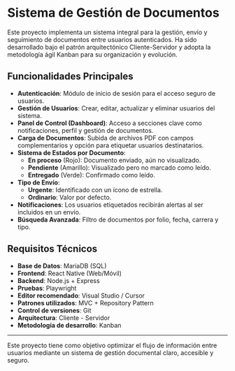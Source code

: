 # Sistema de Gestión de Documentos

Este proyecto implementa un sistema integral para la gestión, envío y seguimiento de documentos entre usuarios autenticados. Ha sido desarrollado bajo el patrón arquitectónico Cliente-Servidor y adopta la metodología ágil Kanban para su organización y evolución.

## Funcionalidades Principales

- **Autenticación**: Módulo de inicio de sesión para el acceso seguro de usuarios.
- **Gestión de Usuarios**: Crear, editar, actualizar y eliminar usuarios del sistema.
- **Panel de Control (Dashboard)**: Acceso a secciones clave como notificaciones, perfil y gestión de documentos.
- **Carga de Documentos**: Subida de archivos PDF con campos complementarios y opción para etiquetar usuarios destinatarios.
- **Sistema de Estados por Documento**:
  - **En proceso** (Rojo): Documento enviado, aún no visualizado.
  - **Pendiente** (Amarillo): Visualizado pero no marcado como leído.
  - **Entregado** (Verde): Confirmado como leído.
- **Tipo de Envío**:
  - **Urgente**: Identificado con un ícono de estrella.
  - **Ordinario**: Valor por defecto.
- **Notificaciones**: Los usuarios etiquetados recibirán alertas al ser incluidos en un envío.
- **Búsqueda Avanzada**: Filtro de documentos por folio, fecha, carrera y tipo.

## Requisitos Técnicos

- **Base de Datos**: MariaDB (SQL)
- **Frontend**: React Native (Web/Móvil)
- **Backend**: Node.js + Express
- **Pruebas**: Playwright
- **Editor recomendado**: Visual Studio / Cursor
- **Patrones utilizados**: MVC + Repository Pattern
- **Control de versiones**: Git
- **Arquitectura**: Cliente - Servidor
- **Metodología de desarrollo**: Kanban

---

Este proyecto tiene como objetivo optimizar el flujo de información entre usuarios mediante un sistema de gestión documental claro, accesible y seguro.
